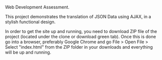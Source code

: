 Web Development Assessment.

This project demonstrates the translation of JSON Data using AJAX, in a stylish functional design.

In order to get the site up and running, you need to download ZIP file of the project (located under the clone or download green tab). Once this is done go into a browser, preferably Google Chrome and go File > Open File > Select "index.html" from the ZIP folder in your downloads and everything will be up and running.
